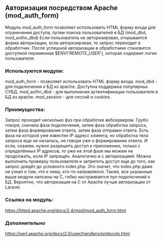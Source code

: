 ## Авторизация посредством Apache (mod_auth_form)

Модуль mod_auth_form позволяет использовать HTML форму входа для ограничения доступа, путем поиска пользователей в БД (mod_dbd, mod_authn_dbd)
Если пользователь не авторизирован, открывается форма авторизации, если авторизирован, то запрос переходит в обработчик.
После успешной авторизации в обработчике становится доступной переменная $ENV{'REMOTE_USER'}, которая содержит логин пользователя.

### Используются модули:

mod_auth_form - позволяет использовать HTML форму входа. 
mod_dbd       - для подключения к БД из apache. Доступна поддержка популярных СУБД.
mod_authn_dbd - для выполнения аутентификации пользователя в БД из apache.
mod_session   - для сессий и cookies.

### Преимущества:

Запрос проходит несколько фаз при обработке вебсервером. Грубо говоря, сначала фаза подключения, затем фаза обработка запроса, затем фаза формирования ответа, затем фаза отправки ответа. Есть фаза на которой уже известен IP адресс клиента, но обработка тела запроса еще не началась, не говоря уже о формировании ответа. 
И если, скажем, нужно разрешить доступ к приложению, только с определённых IP адресов, то уже на этой фазе мы можем не продолжать, если IP запрещён. Аналогично и с авторизацией. Можно выполнить проверку пользователя и запретить доступ еще до того, как запрос дойдёт до условного index.php. 
Это значит, что index.php даже не узнал о том, что к нему, кто-то направлялся. 
Также, все указанные выше модули напсаны на C, гибко настраивается пул подключений к БД. 
Вероятно, что авторизация на C от Apache лучше авторизации от Laravel. 

### Ссылка на модуль:

https://httpd.apache.org/docs/2.4/mod/mod_auth_form.html

### Дополнительно

https://perl.apache.org/docs/2.0/user/handlers/protocols.html
